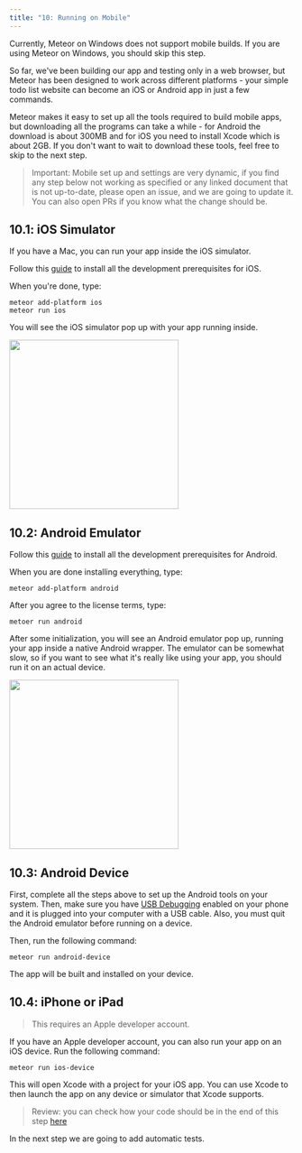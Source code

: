 ```yaml
---
title: "10: Running on Mobile"
---
```


Currently, Meteor on Windows does not support mobile builds. If you are using Meteor on Windows, you should skip this step.

So far, we've been building our app and testing only in a web browser, but Meteor has been designed to work across different platforms - your simple todo list website can become an iOS or Android app in just a few commands.

Meteor makes it easy to set up all the tools required to build mobile apps, but downloading all the programs can take a while - for Android the download is about 300MB and for iOS you need to install Xcode which is about 2GB. If you don't want to wait to download these tools, feel free to skip to the next step.

> Important: Mobile set up and settings are very dynamic, if you find any step below not working as specified or any linked document that is not up-to-date, please open an issue, and we are going to update it. You can also open PRs if you know what the change should be. 

## 10.1: iOS Simulator

If you have a Mac, you can run your app inside the iOS simulator.

Follow this [guide](https://guide.meteor.com/cordova.html#installing-prerequisites-ios) to install all the development prerequisites for iOS. 

When you're done, type:

```
meteor add-platform ios
meteor run ios
```

You will see the iOS simulator pop up with your app running inside.

<img width="300px" src="/simple-todos/assets/step10-ios-simulator.png"/>

## 10.2: Android Emulator

Follow this [guide](https://guide.meteor.com/cordova.html#installing-prerequisites-android) to install all the development prerequisites for Android.

When you are done installing everything, type:

```
meteor add-platform android
```

After you agree to the license terms, type:

```
metoer run android
```

After some initialization, you will see an Android emulator pop up, running your app inside a native Android wrapper. The emulator can be somewhat slow, so if you want to see what it's really like using your app, you should run it on an actual device.

<img width="300px" src="/simple-todos/assets/step10-android-emulator.png"/>

## 10.3: Android Device

First, complete all the steps above to set up the Android tools on your system. Then, make sure you have [USB Debugging](http://developer.android.com/tools/device.html#developer-device-options) enabled on your phone and it is plugged into your computer with a USB cable. Also, you must quit the Android emulator before running on a device.

Then, run the following command:

```
meteor run android-device
```

The app will be built and installed on your device.

## 10.4: iPhone or iPad

> This requires an Apple developer account.

If you have an Apple developer account, you can also run your app on an iOS device. Run the following command:

```
meteor run ios-device
```

This will open Xcode with a project for your iOS app. You can use Xcode to then launch the app on any device or simulator that Xcode supports.

> Review: you can check how your code should be in the end of this step [here](https://github.com/meteor/react-tutorial/tree/master/src/simple-todos/step10) 

In the next step we are going to add automatic tests.
